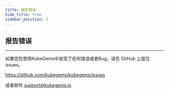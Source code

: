 ```yaml
---
title: 报告错误
hide_title: true
sidebar_position: 2
---
```


## 报告错误

--- 

如果您在使用KubeGems中发现了任何错误或者Bug，请在 GitHub 上提交 issues。

https://github.com/kubegems/kubegems/issues

或者邮件 support@kubegems.io
